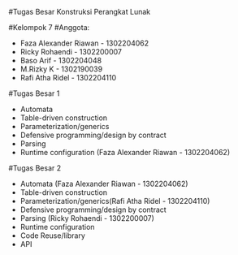 #Tugas Besar Konstruksi Perangkat Lunak

#Kelompok 7
#Anggota:
- Faza Alexander Riawan - 1302204062
- Ricky Rohaendi - 1302200007
- Baso Arif - 1302204048
- M.Rizky K - 1302190039
- Rafi Atha Ridel - 1302204110

#Tugas Besar 1
- Automata
- Table-driven construction
- Parameterization/generics
- Defensive programming/design by contract
- Parsing
- Runtime configuration (Faza Alexander Riawan - 1302204062)

#Tugas Besar 2
- Automata (Faza Alexander Riawan - 1302204062)
- Table-driven construction
- Parameterization/generics(Rafi Atha Ridel - 1302204110)
- Defensive programming/design by contract
- Parsing (Ricky Rohaendi - 1302200007)
- Runtime configuration
- Code Reuse/library 
- API
